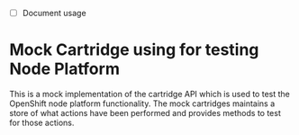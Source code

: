 - [ ] Document usage

# Mock Cartridge using for testing Node Platform

This is a mock implementation of the cartridge API which is used to test the 
OpenShift node platform functionality.  The mock cartridges maintains a store
of what actions have been performed and provides methods to test for those actions.  

